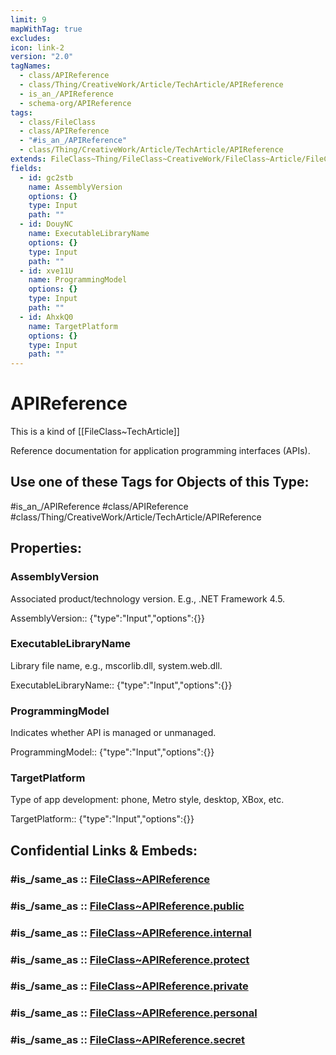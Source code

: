 ```yaml
---
limit: 9
mapWithTag: true
excludes: 
icon: link-2
version: "2.0"
tagNames:
  - class/APIReference
  - class/Thing/CreativeWork/Article/TechArticle/APIReference
  - is_an_/APIReference
  - schema-org/APIReference
tags:
  - class/FileClass
  - class/APIReference
  - "#is_an_/APIReference"
  - class/Thing/CreativeWork/Article/TechArticle/APIReference
extends: FileClass~Thing/FileClass~CreativeWork/FileClass~Article/FileClass~TechArticle
fields:
  - id: gc2stb
    name: AssemblyVersion
    options: {}
    type: Input
    path: ""
  - id: DouyNC
    name: ExecutableLibraryName
    options: {}
    type: Input
    path: ""
  - id: xve11U
    name: ProgrammingModel
    options: {}
    type: Input
    path: ""
  - id: AhxkQ0
    name: TargetPlatform
    options: {}
    type: Input
    path: ""
---
```


# APIReference
This is a kind of [[FileClass~TechArticle]]

Reference documentation for application programming interfaces (APIs).


## Use one of these Tags for Objects of this Type:

#is_an_/APIReference
#class/APIReference
#class/Thing/CreativeWork/Article/TechArticle/APIReference

## Properties:

### AssemblyVersion
Associated product/technology version. E.g., .NET Framework 4.5.

AssemblyVersion:: {"type":"Input","options":{}}

### ExecutableLibraryName
Library file name, e.g., mscorlib.dll, system.web.dll.

ExecutableLibraryName:: {"type":"Input","options":{}}

### ProgrammingModel
Indicates whether API is managed or unmanaged.

ProgrammingModel:: {"type":"Input","options":{}}

### TargetPlatform
Type of app development: phone, Metro style, desktop, XBox, etc.

TargetPlatform:: {"type":"Input","options":{}}


## Confidential Links & Embeds: 

### #is_/same_as :: [FileClass~APIReference](/_Standards/fileClass/FileClass~Thing/FileClass~CreativeWork/FileClass~Article/FileClass~TechArticle/FileClass~APIReference.md) 

### #is_/same_as :: [FileClass~APIReference.public](/_public/fileClass/FileClass~Thing/FileClass~CreativeWork/FileClass~Article/FileClass~TechArticle/FileClass~APIReference.public.md) 

### #is_/same_as :: [FileClass~APIReference.internal](/_internal/fileClass/FileClass~Thing/FileClass~CreativeWork/FileClass~Article/FileClass~TechArticle/FileClass~APIReference.internal.md) 

### #is_/same_as :: [FileClass~APIReference.protect](/_protect/fileClass/FileClass~Thing/FileClass~CreativeWork/FileClass~Article/FileClass~TechArticle/FileClass~APIReference.protect.md) 

### #is_/same_as :: [FileClass~APIReference.private](/_private/fileClass/FileClass~Thing/FileClass~CreativeWork/FileClass~Article/FileClass~TechArticle/FileClass~APIReference.private.md) 

### #is_/same_as :: [FileClass~APIReference.personal](/_personal/fileClass/FileClass~Thing/FileClass~CreativeWork/FileClass~Article/FileClass~TechArticle/FileClass~APIReference.personal.md) 

### #is_/same_as :: [FileClass~APIReference.secret](/_secret/fileClass/FileClass~Thing/FileClass~CreativeWork/FileClass~Article/FileClass~TechArticle/FileClass~APIReference.secret.md)

